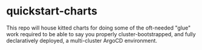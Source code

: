# quickstart-charts

This repo will house kitted charts for doing some of the oft-needed "glue" work required to be able to say you properly cluster-bootstrapped,
and fully declaratively deployed, a multi-cluster ArgoCD environment.



